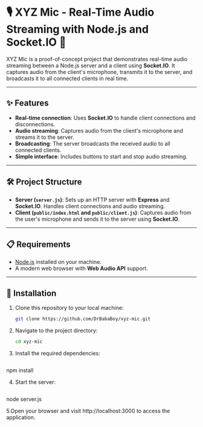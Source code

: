 # 🎙️ XYZ Mic - Real-Time Audio Streaming with Node.js and Socket.IO 🚀

XYZ Mic is a proof-of-concept project that demonstrates real-time audio streaming between a Node.js server and a client using **Socket.IO**. It captures audio from the client's microphone, transmits it to the server, and broadcasts it to all connected clients in real time.

---

## ✨ Features

- **Real-time connection**: Uses **Socket.IO** to handle client connections and disconnections.
- **Audio streaming**: Captures audio from the client's microphone and streams it to the server.
- **Broadcasting**: The server broadcasts the received audio to all connected clients.
- **Simple interface**: Includes buttons to start and stop audio streaming.

---

## 🛠️ Project Structure

- **Server (`server.js`)**: Sets up an HTTP server with **Express** and **Socket.IO**. Handles client connections and audio streaming.
- **Client (`public/index.html` and `public/client.js`)**: Captures audio from the user's microphone and sends it to the server using **Socket.IO**.

---

## 📋 Requirements

- [Node.js](https://nodejs.org/) installed on your machine.
- A modern web browser with **Web Audio API** support.

---

## 🚀 Installation

1. Clone this repository to your local machine:

   ```bash
   git clone https://github.com/DrBabaBoy/xyz-mic.git
   
2. Navigate to the project directory:
   ```bash
   cd xyz-mic
   
3. Install the required dependencies:
   ```bash
npm install

4. Start the server:
   ```bash
node server.js

5.Open your browser and visit http://localhost:3000 to access the application.


